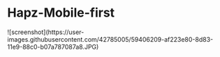 <h1>Hapz-Mobile-first</h1>
![screenshot](https://user-images.githubusercontent.com/42785005/59406209-af223e80-8d83-11e9-88c0-b07a787087a8.JPG)
